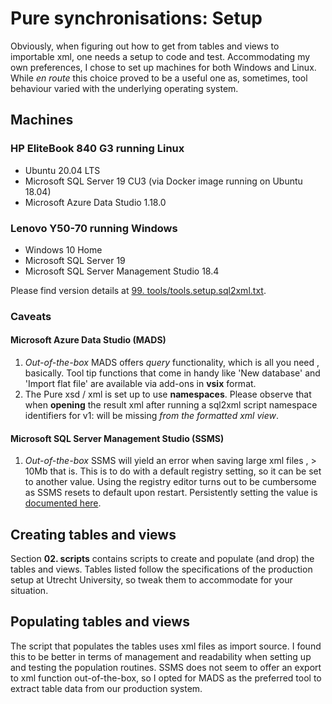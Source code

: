# **Pure synchronisations: Setup**

Obviously, when figuring out how to get from tables and views to importable
 xml, one needs a setup to code and test. Accommodating my own preferences, I
  chose to set up machines for both Windows and Linux. While *en route* this
   choice proved to be a useful one as, sometimes, tool behaviour varied with
    the underlying operating system.

## Machines

### HP EliteBook 840 G3 running Linux

- Ubuntu 20.04 LTS
- Microsoft SQL Server 19 CU3 (via Docker image running on Ubuntu 18.04)
- Microsoft Azure Data Studio 1.18.0

### Lenovo Y50-70 running Windows

- Windows 10 Home
- Microsoft SQL Server 19
- Microsoft SQL Server Management Studio 18.4

Please find version details at [99. tools/tools.setup.sql2xml.txt](https://github.com/zievathustra/uu-rdms-ris-pure-sync/blob/master/00.%20setup/99.%20tools/tools.setup.sql2xml.txt).

### Caveats

#### Microsoft Azure Data Studio (MADS)

1. *Out-of-the-box* MADS offers *query* functionality, which is all you need
, basically. Tool tip functions that come in handy like 'New database' and
 'Import
 flat file' are available via add-ons in **vsix** format.
2. The Pure xsd / xml is set up to use **namespaces**. Please observe that
 when **opening** the result xml after running a sql2xml script namespace
  identifiers for v1: will be missing *from the formatted xml view*.

#### Microsoft SQL Server Management Studio (SSMS)

1. *Out-of-the-box* SSMS will yield an error when saving large xml files
, > 10Mb that is. This is to do with a default registry setting, so it can be
 set to another value. Using the registry editor turns out to be cumbersome
  as SSMS resets to default upon restart. Persistently setting the value is
   [documented here](https://developercommunity.visualstudio.com/content/problem/39940/the-registry-key-maxfilesizesupportedbylanguageser.html).

## Creating tables and views

Section **02. scripts** contains scripts to create and populate (and drop) the tables and
 views. Tables listed follow the specifications of the production setup at
  Utrecht University, so tweak them to accommodate for your situation.

## Populating tables and views

The script that populates the tables uses xml files as import source. I found this to be better in terms of management and readability when setting up and testing the population routines. SSMS does not seem to offer an export to xml function out-of-the-box, so I opted for MADS as the preferred tool to extract table data from our production system.
